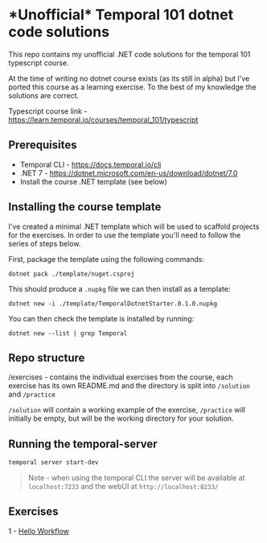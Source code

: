 # \*Unofficial\* Temporal 101 dotnet code solutions

This repo contains my unofficial .NET code solutions for the temporal 101 typescript course.

At the time of writing no dotnet course exists (as its still in alpha) but I've ported this course as a learning exercise. To the best of my knowledge the solutions are correct.

Typescript course link - https://learn.temporal.io/courses/temporal_101/typescript

## Prerequisites

- Temporal CLI - https://docs.temporal.io/cli
- .NET 7 - https://dotnet.microsoft.com/en-us/download/dotnet/7.0
- Install the course .NET template (see below)

## Installing the course template

I've created a minimal .NET template which will be used to scaffold projects for the exercises. In order to use the template you'll need to follow the series of steps below.

First, package the template using the following commands:

```command
dotnet pack ./template/nuget.csproj
```

This should produce a `.nupkg` file we can then install as a template:

```command
dotnet new -i ./template/TemporalDotnetStarter.0.1.0.nupkg
```

You can then check the template is installed by running:

```command
dotnet new --list | grep Temporal
```

## Repo structure

/exercises - contains the individual exercises from the course, each exercise has its own README.md and the directory is split into `/solution` and `/practice`

`/solution` will contain a working example of the exercise, `/practice` will initially be empty, but will be the working directory for your solution.

## Running the temporal-server

```sh
temporal server start-dev
```

> Note - when using the temporal CLI the server will be available at `localhost:7233` and the webUI at `http://localhost:8233/`

## Exercises

1 - [Hello Workflow](exercises/helloworkflow/README.md)
